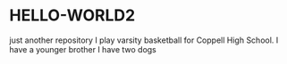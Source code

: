 # HELLO-WORLD2
just another repository
I play varsity basketball for Coppell High School.
I have a younger brother
I have two dogs
